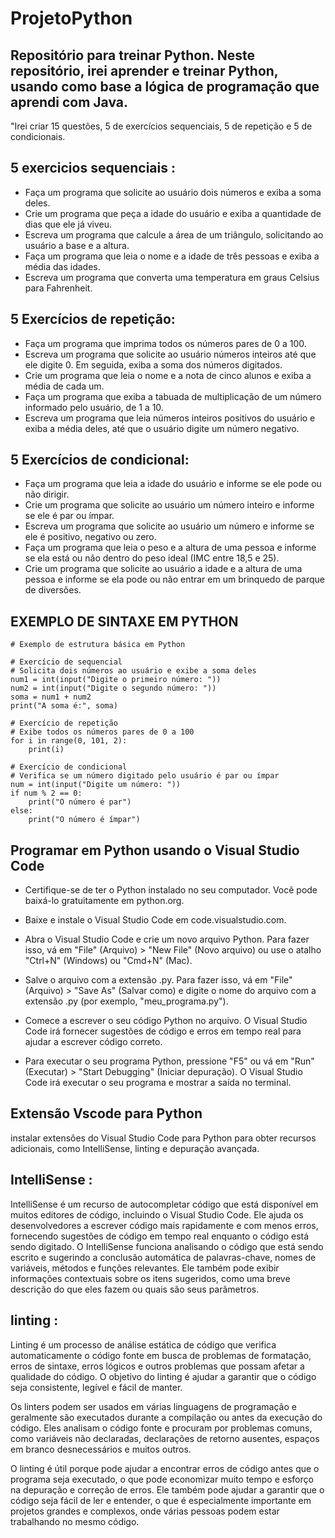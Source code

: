 # ProjetoPython

## Repositório para treinar Python. Neste repositório, irei aprender e treinar Python, usando como base a lógica de programação que aprendi com Java.
"Irei criar 15 questões, 5 de exercícios sequenciais, 5 de repetição e 5 de condicionais.

## 5 exercicios sequenciais :

- Faça um programa que solicite ao usuário dois números e exiba a soma deles.
- Crie um programa que peça a idade do usuário e exiba a quantidade de dias que ele já viveu.
- Escreva um programa que calcule a área de um triângulo, solicitando ao usuário a base e a altura.
- Faça um programa que leia o nome e a idade de três pessoas e exiba a média das idades.
- Escreva um programa que converta uma temperatura em graus Celsius para Fahrenheit.

## 5 Exercícios de repetição:

- Faça um programa que imprima todos os números pares de 0 a 100.
- Escreva um programa que solicite ao usuário números inteiros até que ele digite 0. Em seguida, exiba a soma dos números digitados.
- Crie um programa que leia o nome e a nota de cinco alunos e exiba a média de cada um.
- Faça um programa que exiba a tabuada de multiplicação de um número informado pelo usuário, de 1 a 10.
- Escreva um programa que leia números inteiros positivos do usuário e exiba a média deles, até que o usuário digite um número negativo.

## 5 Exercícios de condicional:

- Faça um programa que leia a idade do usuário e informe se ele pode ou não dirigir.
- Crie um programa que solicite ao usuário um número inteiro e informe se ele é par ou ímpar.
- Escreva um programa que solicite ao usuário um número e informe se ele é positivo, negativo ou zero.
- Faça um programa que leia o peso e a altura de uma pessoa e informe se ela está ou não dentro do peso ideal (IMC entre 18,5 e 25).
- Crie um programa que solicite ao usuário a idade e a altura de uma pessoa e informe se ela pode ou não entrar em um brinquedo de parque de diversões.

## EXEMPLO DE SINTAXE EM PYTHON
```
# Exemplo de estrutura básica em Python

# Exercício de sequencial
# Solicita dois números ao usuário e exibe a soma deles
num1 = int(input("Digite o primeiro número: "))
num2 = int(input("Digite o segundo número: "))
soma = num1 + num2
print("A soma é:", soma)

# Exercício de repetição
# Exibe todos os números pares de 0 a 100
for i in range(0, 101, 2):
    print(i)

# Exercício de condicional
# Verifica se um número digitado pelo usuário é par ou ímpar
num = int(input("Digite um número: "))
if num % 2 == 0:
    print("O número é par")
else:
    print("O número é ímpar")
```
## Programar em Python usando o Visual Studio Code
- Certifique-se de ter o Python instalado no seu computador. Você pode baixá-lo gratuitamente em python.org.

- Baixe e instale o Visual Studio Code em code.visualstudio.com.

- Abra o Visual Studio Code e crie um novo arquivo Python. Para fazer isso, vá em "File" (Arquivo) > "New File" (Novo arquivo) ou use o atalho "Ctrl+N" (Windows) ou     "Cmd+N" (Mac).

- Salve o arquivo com a extensão .py. Para fazer isso, vá em "File" (Arquivo) > "Save As" (Salvar como) e digite o nome do arquivo com a extensão .py (por exemplo,       "meu_programa.py").

- Comece a escrever o seu código Python no arquivo. O Visual Studio Code irá fornecer sugestões de código e erros em tempo real para ajudar a escrever código correto.

 - Para executar o seu programa Python, pressione "F5" ou vá em "Run" (Executar) > "Start Debugging" (Iniciar depuração). O Visual Studio Code irá executar o seu programa e mostrar a saída no terminal.

 ## Extensão Vscode para Python
   instalar extensões do Visual Studio Code para Python para obter recursos adicionais, como IntelliSense, linting e depuração avançada.
 ## IntelliSense :
 
IntelliSense é um recurso de autocompletar código que está disponível em muitos editores de código, incluindo o Visual Studio Code. Ele ajuda os desenvolvedores a escrever código mais rapidamente e com menos erros, fornecendo sugestões de código em tempo real enquanto o código está sendo digitado.
O IntelliSense funciona analisando o código que está sendo escrito e sugerindo a conclusão automática de palavras-chave, nomes de variáveis, métodos e funções relevantes. Ele também pode exibir informações contextuais sobre os itens sugeridos, como uma breve descrição do que eles fazem ou quais são seus parâmetros.

## linting :

Linting é um processo de análise estática de código que verifica automaticamente o código fonte em busca de problemas de formatação, erros de sintaxe, erros lógicos e outros problemas que possam afetar a qualidade do código. O objetivo do linting é ajudar a garantir que o código seja consistente, legível e fácil de manter.

Os linters podem ser usados em várias linguagens de programação e geralmente são executados durante a compilação ou antes da execução do código. Eles analisam o código fonte e procuram por problemas comuns, como variáveis não declaradas, declarações de retorno ausentes, espaços em branco desnecessários e muitos outros.

O linting é útil porque pode ajudar a encontrar erros de código antes que o programa seja executado, o que pode economizar muito tempo e esforço na depuração e correção de erros. Ele também pode ajudar a garantir que o código seja fácil de ler e entender, o que é especialmente importante em projetos grandes e complexos, onde várias pessoas podem estar trabalhando no mesmo código.
  

